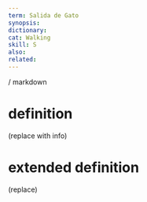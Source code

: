 ```yaml
---
term: Salida de Gato
synopsis:
dictionary:
cat: Walking
skill: S
also: 
related: 
---
```

/ 
  markdown
  # definition
  (replace with info)
  # extended definition
  (replace)

